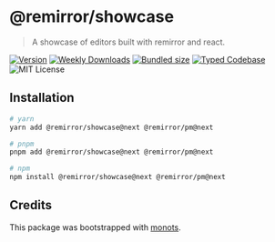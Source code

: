 # @remirror/showcase

> A showcase of editors built with remirror and react.

[![Version][version]][npm] [![Weekly Downloads][downloads-badge]][npm] [![Bundled size][size-badge]][size] [![Typed Codebase][typescript]](./src/index.ts) ![MIT License][license]

[version]: https://flat.badgen.net/npm/v/@remirror/showcase
[npm]: https://npmjs.com/package/@remirror/showcase
[license]: https://flat.badgen.net/badge/license/MIT/purple
[size]: https://bundlephobia.com/result?p=@remirror/showcase
[size-badge]: https://flat.badgen.net/bundlephobia/minzip/@remirror/showcase
[typescript]: https://flat.badgen.net/badge/icon/TypeScript?icon=typescript&label
[downloads-badge]: https://badgen.net/npm/dw/@remirror/showcase/red?icon=npm

## Installation

```bash
# yarn
yarn add @remirror/showcase@next @remirror/pm@next

# pnpm
pnpm add @remirror/showcase@next @remirror/pm@next

# npm
npm install @remirror/showcase@next @remirror/pm@next
```

## Credits

This package was bootstrapped with [monots].

[monots]: https://github.com/monots/monots
